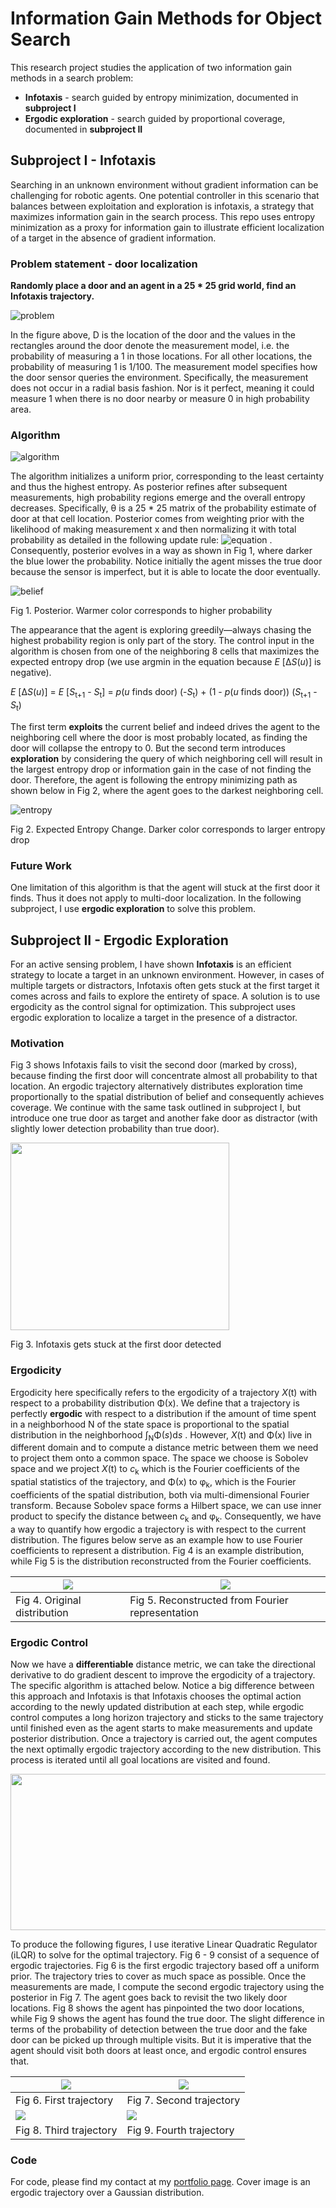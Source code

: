# Information Gain Methods for Object Search

This research project studies the application of two information gain methods in a search problem:
* **Infotaxis** - search guided by entropy minimization, documented in **subproject I**
* **Ergodic exploration** - search guided by proportional coverage, documented in **subproject II**

## Subproject I - Infotaxis

Searching in an unknown environment without gradient information can be challenging
for robotic agents. One potential controller in this scenario that balances between
exploitation and exploration is infotaxis, a strategy that maximizes information
gain in the search process. This repo uses entropy minimization as a proxy for
information gain to illustrate efficient localization of a target in the absence of gradient information.

### Problem statement - door localization

**Randomly place a door and an agent in a 25 * 25 grid world, find an Infotaxis trajectory.**

![problem](images/problem.png)

In the figure above, D is the location of the door and the values in the rectangles
around the door denote the measurement model, i.e. the probability of measuring a 1
in those locations. For all other locations, the probability of measuring 1 is 1/100.
The measurement model specifies how the door sensor queries the environment. Specifically,
the measurement does not occur in a radial basis fashion. Nor is it perfect, meaning it
could measure 1 when there is no door nearby or measure 0 in high probability area.

### Algorithm

![algorithm](images/info_algorithm.png)

The algorithm initializes a uniform prior, corresponding to the least certainty
and thus the highest entropy. As posterior refines after subsequent measurements,
high probability regions emerge and the overall entropy decreases. Specifically, &theta;
is a 25 * 25 matrix of the probability estimate of door at that cell location. Posterior
comes from weighting prior with the likelihood of making measurement x and then normalizing it with total probability as detailed in the following update rule: ![equation](images/update.png) . Consequently, posterior evolves in a way as shown in Fig 1, where darker the blue lower the probability. Notice initially the agent misses the true door because the sensor is imperfect, but it is able to locate the door eventually.

![belief](images/belief.gif)

Fig 1. Posterior. Warmer color corresponds to higher probability

The appearance that the agent is exploring greedily&mdash;always chasing the highest probability region is only part of the story. The control input in the algorithm is chosen from one of the neighboring 8 cells that maximizes the expected entropy drop (we use argmin in the equation because *E* [&Delta;*S*(*u*)] is negative).

*E* [&Delta;*S*(*u*)] = *E* [*S*<sub>t+1</sub> - *S*<sub>t</sub>] = *p*(*u* finds door) (-*S*<sub>t</sub>) + (1 - *p*(*u* finds door)) (*S*<sub>t+1</sub> - *S*<sub>t</sub>)

The first term **exploits** the current belief and indeed drives the agent to the neighboring cell where the door is most probably located, as finding the door will collapse the entropy to 0. But the second term introduces **exploration** by considering the query of which neighboring cell will result in the largest entropy drop or information gain in the case of not finding the door. Therefore, the agent is following the entropy minimizing path as shown below in Fig 2, where the agent goes to the darkest neighboring cell.

![entropy](images/entropy.gif)

Fig 2. Expected Entropy Change. Darker color corresponds to larger entropy drop

### Future Work

One limitation of this algorithm is that the agent will stuck at the first door it finds. Thus it does not apply to multi-door localization. In the following subproject, I use **ergodic exploration** to solve this problem.

## Subproject II - Ergodic Exploration

For an active sensing problem, I have shown **Infotaxis** is an efficient strategy to locate a target in an unknown environment. However, in cases of multiple targets or distractors, Infotaxis often gets stuck at the first target it comes across and fails to explore the entirety of space. A solution is to use ergodicity as the control signal for optimization. This subproject uses ergodic exploration to localize a target in the presence of a distractor.

### Motivation

Fig 3 shows Infotaxis fails to visit the second door (marked by cross), because finding the first door will concentrate almost all probability to that location. An ergodic trajectory alternatively distributes exploration time proportionally to the spatial distribution of belief and consequently achieves coverage. We continue with the same task outlined in subproject I, but introduce one true door as target and another fake door as distractor (with slightly lower detection probability than true door).

<!-- ![info](images/info.png) -->
<img src="images/info.png" width="350" height="300">

Fig 3. Infotaxis gets stuck at the first door detected

### Ergodicity

Ergodicity here specifically refers to the ergodicity of a trajectory *X*(t) with respect to a probability distribution &Phi;(x). We define that a trajectory is perfectly **ergodic** with respect to a distribution if the amount of time spent in a neighborhood &Nu; of the state space is proportional to the spatial distribution in the neighborhood &int;<sub>N</sub>&Phi;(*s*)d*s* . However, *X*(t) and &Phi;(x) live in different domain and to compute a distance metric between them we need to project them onto a common space. The space we choose is Sobolev space and we project *X*(t) to *c*<sub>k</sub> which is the Fourier coefficients of the spatial statistics of the trajectory, and &Phi;(x) to &phi;<sub>k</sub>, which is the Fourier coefficients of the spatial distribution, both via multi-dimensional Fourier transform. Because Sobolev space forms a Hilbert space, we can use inner product to specify the distance between *c*<sub>k</sub> and &phi;<sub>k</sub>. Consequently, we have a way to quantify how ergodic a trajectory is with respect to the current distribution. The figures below serve as an example how to use Fourier coefficients to represent a distribution. Fig 4 is an example distribution, while Fig 5 is the distribution reconstructed from the Fourier coefficients.

|![](images/belief.png) | ![](images/eid.png)|
|-----------------------|--------------------|
|Fig 4. Original distribution | Fig 5. Reconstructed from Fourier representation|

### Ergodic Control

Now we have a **differentiable** distance metric, we can take the directional derivative to do gradient descent to improve the ergodicity of a trajectory. The specific algorithm is attached below. Notice a big difference between this approach and Infotaxis is that Infotaxis chooses the optimal action according to the newly updated distribution at each step, while ergodic control computes a long horizon trajectory and sticks to the same trajectory until finished even as the agent starts to make measurements and update posterior distribution. Once a trajectory is carried out, the agent computes the next optimally ergodic trajectory according to the new distribution. This process is iterated until all goal locations are visited and found.

<!-- ![](images/algorithm.png) -->
<img src="images/algorithm.png" width="600" height="250">

To produce the following figures, I use iterative Linear Quadratic Regulator (iLQR) to solve for the optimal trajectory. Fig 6 - 9 consist of a sequence of ergodic trajectories. Fig 6 is the first ergodic trajectory based off a uniform prior. The trajectory tries to cover as much space as possible. Once the measurements are made, I compute the second ergodic trajectory using the posterior in Fig 7. The agent goes back to revisit the two likely door locations. Fig 8 shows the agent has pinpointed the two door locations, while Fig 9 shows the agent has found the true door. The slight difference in terms of the probability of detection between the true door and the fake door can be picked up through multiple visits. But it is imperative that the agent should visit both doors at least once, and ergodic control ensures that.

|![](images/e1.png) | ![](images/e2.png)|
|-------------------|-------------------|
|Fig 6. First trajectory | Fig 7. Second trajectory|
|![](images/e3.png) | ![](images/e4.png)|
|Fig 8. Third trajectory | Fig 9. Fourth trajectory|

### Code

For code, please find my contact at my [portfolio page](https://yanweiw.github.io). Cover image is an ergodic trajectory over a Gaussian distribution.

